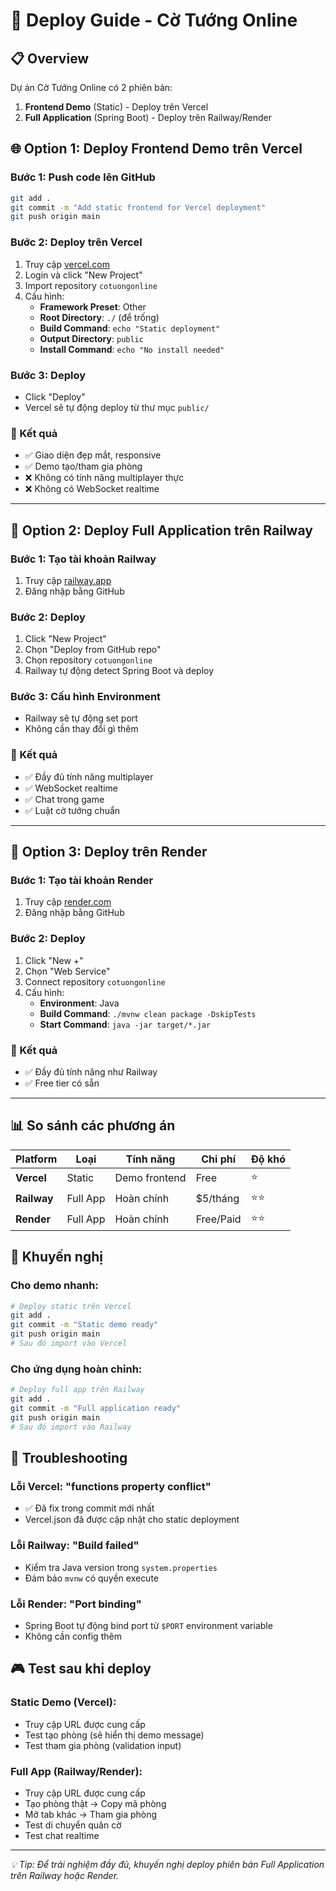 # 🚀 Deploy Guide - Cờ Tướng Online

## 📋 Overview
Dự án Cờ Tướng Online có 2 phiên bản:
1. **Frontend Demo** (Static) - Deploy trên Vercel
2. **Full Application** (Spring Boot) - Deploy trên Railway/Render

## 🌐 Option 1: Deploy Frontend Demo trên Vercel

### Bước 1: Push code lên GitHub
```bash
git add .
git commit -m "Add static frontend for Vercel deployment"
git push origin main
```

### Bước 2: Deploy trên Vercel
1. Truy cập [vercel.com](https://vercel.com)
2. Login và click "New Project"
3. Import repository `cotuongonline`
4. Cấu hình:
   - **Framework Preset**: Other
   - **Root Directory**: `./` (để trống)
   - **Build Command**: `echo "Static deployment"`
   - **Output Directory**: `public`
   - **Install Command**: `echo "No install needed"`

### Bước 3: Deploy
- Click "Deploy"
- Vercel sẽ tự động deploy từ thư mục `public/`

### 🎯 Kết quả
- ✅ Giao diện đẹp mắt, responsive
- ✅ Demo tạo/tham gia phòng
- ❌ Không có tính năng multiplayer thực
- ❌ Không có WebSocket realtime

---

## 🚂 Option 2: Deploy Full Application trên Railway

### Bước 1: Tạo tài khoản Railway
1. Truy cập [railway.app](https://railway.app)
2. Đăng nhập bằng GitHub

### Bước 2: Deploy
1. Click "New Project"
2. Chọn "Deploy from GitHub repo"
3. Chọn repository `cotuongonline`
4. Railway tự động detect Spring Boot và deploy

### Bước 3: Cấu hình Environment
- Railway sẽ tự động set port
- Không cần thay đổi gì thêm

### 🎯 Kết quả
- ✅ Đầy đủ tính năng multiplayer
- ✅ WebSocket realtime
- ✅ Chat trong game
- ✅ Luật cờ tướng chuẩn

---

## 🌟 Option 3: Deploy trên Render

### Bước 1: Tạo tài khoản Render
1. Truy cập [render.com](https://render.com)
2. Đăng nhập bằng GitHub

### Bước 2: Deploy
1. Click "New +"
2. Chọn "Web Service"
3. Connect repository `cotuongonline`
4. Cấu hình:
   - **Environment**: Java
   - **Build Command**: `./mvnw clean package -DskipTests`
   - **Start Command**: `java -jar target/*.jar`

### 🎯 Kết quả
- ✅ Đầy đủ tính năng như Railway
- ✅ Free tier có sẵn

---

## 📊 So sánh các phương án

| Platform | Loại | Tính năng | Chi phí | Độ khó |
|----------|------|-----------|---------|--------|
| **Vercel** | Static | Demo frontend | Free | ⭐ |
| **Railway** | Full App | Hoàn chính | $5/tháng | ⭐⭐ |
| **Render** | Full App | Hoàn chính | Free/Paid | ⭐⭐ |

## 🎯 Khuyến nghị

### Cho demo nhanh:
```bash
# Deploy static trên Vercel
git add .
git commit -m "Static demo ready"
git push origin main
# Sau đó import vào Vercel
```

### Cho ứng dụng hoàn chỉnh:
```bash
# Deploy full app trên Railway
git add .
git commit -m "Full application ready"
git push origin main
# Sau đó import vào Railway
```

## 🔧 Troubleshooting

### Lỗi Vercel: "functions property conflict"
- ✅ Đã fix trong commit mới nhất
- Vercel.json đã được cập nhật cho static deployment

### Lỗi Railway: "Build failed"
- Kiểm tra Java version trong `system.properties`
- Đảm bảo `mvnw` có quyền execute

### Lỗi Render: "Port binding"
- Spring Boot tự động bind port từ `$PORT` environment variable
- Không cần config thêm

## 🎮 Test sau khi deploy

### Static Demo (Vercel):
- Truy cập URL được cung cấp
- Test tạo phòng (sẽ hiển thị demo message)
- Test tham gia phòng (validation input)

### Full App (Railway/Render):
- Truy cập URL được cung cấp
- Tạo phòng thật → Copy mã phòng
- Mở tab khác → Tham gia phòng
- Test di chuyển quân cờ
- Test chat realtime

---

*💡 Tip: Để trải nghiệm đầy đủ, khuyến nghị deploy phiên bản Full Application trên Railway hoặc Render.*
